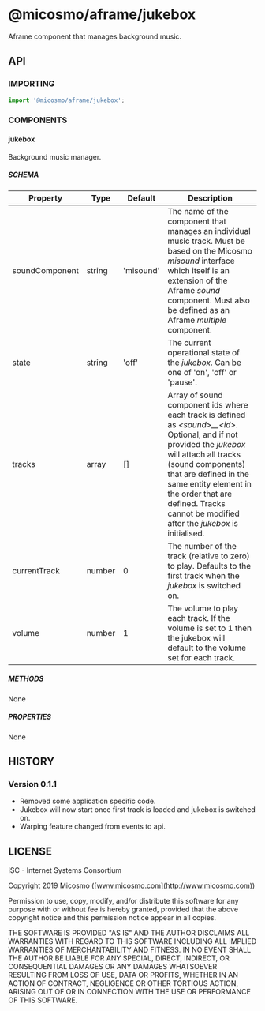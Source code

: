 # @micosmo/aframe/jukebox

Aframe component that manages background music.

## API

### IMPORTING

```javascript
import '@micosmo/aframe/jukebox';
```

### COMPONENTS

#### jukebox

Background music manager.

##### SCHEMA

Property | Type | Default | Description
-------- | ---- | ------- | -----------
soundComponent | string | 'misound' | The name of the component that manages an individual music track. Must be based on the Micosmo *misound* interface which itself is an extension of the Aframe *sound* component. Must also be defined as an Aframe *multiple* component.
state | string | 'off' | The current operational state of the *jukebox*. Can be one of 'on', 'off' or 'pause'.
tracks | array | [] | Array of sound component ids where each track is defined as *&lt;sound&gt;__&lt;id&gt;*. Optional, and if not provided the *jukebox* will attach all tracks  (sound components) that are defined in the same entity element in the order that are defined. Tracks cannot be modified after the *jukebox* is initialised.
currentTrack | number | 0 | The number of the track (relative to zero) to play. Defaults to the first track when the *jukebox* is switched on.
volume | number | 1 | The volume to play each track. If the volume is set to 1 then the jukebox will default to the volume set for each track.

##### METHODS

None

##### PROPERTIES

None

## HISTORY

### Version 0.1.1
* Removed some application specific code.
* Jukebox will now start once first track is loaded and jukebox is switched on.
* Warping feature changed from events to api.

## LICENSE

ISC - Internet Systems Consortium

Copyright 2019 Micosmo ([www.micosmo.com](http://www.micosmo.com))

Permission to use, copy, modify, and/or distribute this software for any purpose with or without fee is hereby granted, provided that the above copyright notice and this permission notice appear in all copies.

THE SOFTWARE IS PROVIDED "AS IS" AND THE AUTHOR DISCLAIMS ALL WARRANTIES WITH REGARD TO THIS SOFTWARE INCLUDING ALL IMPLIED WARRANTIES OF MERCHANTABILITY AND FITNESS. IN NO EVENT SHALL THE AUTHOR BE LIABLE FOR ANY SPECIAL, DIRECT, INDIRECT, OR CONSEQUENTIAL DAMAGES OR ANY DAMAGES WHATSOEVER RESULTING FROM LOSS OF USE, DATA OR PROFITS, WHETHER IN AN ACTION OF CONTRACT, NEGLIGENCE OR OTHER TORTIOUS ACTION, ARISING OUT OF OR IN CONNECTION WITH THE USE OR PERFORMANCE OF THIS SOFTWARE.
